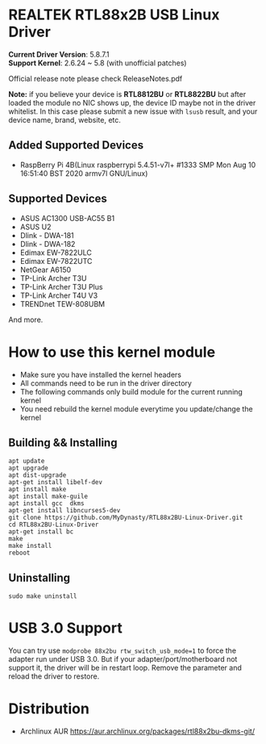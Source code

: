 # REALTEK RTL88x2B USB Linux Driver  
**Current Driver Version**: 5.8.7.1  
**Support Kernel**: 2.6.24 ~ 5.8 (with unofficial patches)  

Official release note please check ReleaseNotes.pdf  

**Note:** if you believe your device is **RTL8812BU** or **RTL8822BU** but after loaded the module no NIC shows up, the device ID maybe not in the driver whitelist. In this case please submit a new issue with `lsusb` result, and your device name, brand, website, etc.

## Added Supported Devices
* RaspBerry Pi 4B(Linux raspberrypi 5.4.51-v7l+ #1333 SMP Mon Aug 10 16:51:40 BST 2020 armv7l GNU/Linux)

## Supported Devices
* ASUS AC1300 USB-AC55 B1
* ASUS U2
* Dlink - DWA-181
* Dlink - DWA-182
* Edimax EW-7822ULC
* Edimax EW-7822UTC
* NetGear A6150
* TP-Link Archer T3U
* TP-Link Archer T3U Plus
* TP-Link Archer T4U V3
* TRENDnet TEW-808UBM

And more.

# How to use this kernel module
* Make sure you have installed the kernel headers
* All commands need to be run in the driver directory
* The following commands only build module for the current running kernel
* You need rebuild the kernel module everytime you update/change the kernel

## Building && Installing
```
apt update
apt upgrade
apt dist-upgrade
apt-get install libelf-dev
apt install make
apt install make-guile
apt install gcc  dkms
apt-get install libncurses5-dev
git clone https://github.com/MyDynasty/RTL88x2BU-Linux-Driver.git
cd RTL88x2BU-Linux-Driver
apt-get install bc
make
make install
reboot
```

## Uninstalling
```
sudo make uninstall
```

# USB 3.0 Support
You can try use `modprobe 88x2bu rtw_switch_usb_mode=1` to force the adapter run under USB 3.0. But if your adapter/port/motherboard not support it, the driver will be in restart loop. Remove the parameter and reload the driver to restore.

# Distribution
* Archlinux AUR https://aur.archlinux.org/packages/rtl88x2bu-dkms-git/

